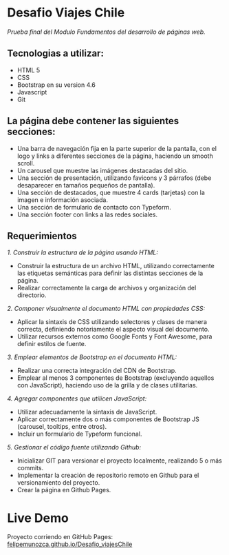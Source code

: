 # Desafio Viajes Chile
_Prueba final del Modulo Fundamentos del desarrollo de páginas web._

## Tecnologias a utilizar:
* HTML 5
* CSS
* Bootstrap en su version 4.6
* Javascript
* Git

## La página debe contener las siguientes secciones:
* Una barra de navegación fija en la parte superior de la pantalla, con el logo y links a diferentes secciones de la página, haciendo un smooth scroll.
* Un carousel que muestre las imágenes destacadas del sitio.
* Una sección de presentación, utilizando favicons y 3 párrafos (debe desaparecer en tamaños pequeños de pantalla).
* Una sección de destacados, que muestre 4 cards (tarjetas) con la imagen e información asociada.
* Una sección de formulario de contacto con Typeform.
* Una sección footer con links a las redes sociales.

## Requerimientos
_1. Construir la estructura de la página usando HTML:_
* Construir la estructura de un archivo HTML, utilizando correctamente las etiquetas semánticas para definir las distintas secciones de la página.
* Realizar correctamente la carga de archivos y organización del directorio.

_2. Componer visualmente el documento HTML con propiedades CSS:_
* Aplicar la sintaxis de CSS utilizando selectores y clases de manera correcta, definiendo notoriamente el aspecto visual del documento.
* Utilizar recursos externos como Google Fonts y Font Awesome, para definir estilos de fuente.

_3. Emplear elementos de Bootstrap en el documento HTML:_
* Realizar una correcta integración del CDN de Bootstrap.
* Emplear al menos 3 componentes de Bootstrap (excluyendo aquellos con JavaScript), haciendo uso de la grilla y de clases utilitarias.

_4. Agregar componentes que utilicen JavaScript:_
* Utilizar adecuadamente la sintaxis de JavaScript.
* Aplicar correctamente dos o más componentes de Bootstrap JS (carousel, tooltips, entre otros).
* Incluir un formulario de Typeform funcional.

_5. Gestionar el código fuente utilizando Github:_
* Inicializar GIT para versionar el proyecto localmente, realizando 5 o más commits.
* Implementar la creación de repositorio remoto en Github para el versionamiento del proyecto.
* Crear la página en Github Pages.


# Live Demo
Proyecto corriendo en GitHub Pages:  [felipemunozca.github.io/Desafio_viajesChile](https://felipemunozca.github.io/Desafio_viajesChile/)
